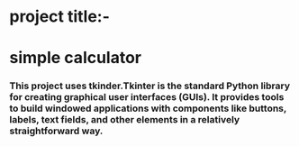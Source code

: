 # project title:-
<h1>simple calculator </h1>

<h3>This project uses tkinder.Tkinter is the standard Python library for creating graphical user interfaces (GUIs). It provides tools to build windowed applications with components like buttons, labels, text fields, and other elements in a relatively straightforward way.</h3>